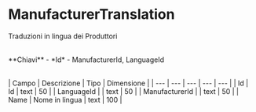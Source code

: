 # ManufacturerTranslation

Traduzioni in lingua dei Produttori

<br>
**Chiavi**
- *Id*
- ManufacturerId, LanguageId
<br><br>

| Campo | Descrizione | Tipo | Dimensione | 
| --- | --- | --- | --- | --- |
| Id | Id | text | 50 |
| LanguageId |  | text | 50 |
| ManufacturerId |  | text | 50 |
| Name | Nome in lingua  | text | 100 |

